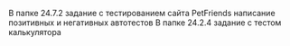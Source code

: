 В папке 24.7.2 задание с тестированием сайта PetFriends написание позитивных и негативных автотестов
В папке 24.2.4 задание с тестом калькулятора
